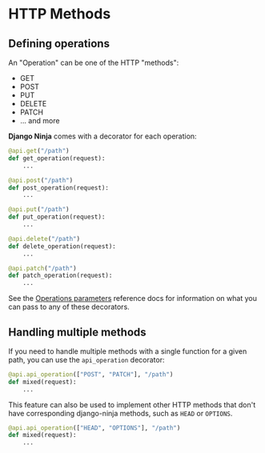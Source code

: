 # HTTP Methods

## Defining operations

An "Operation" can be one of the HTTP "methods":

- GET
- POST
- PUT
- DELETE
- PATCH
- ... and more

**Django Ninja** comes with a decorator for each operation:

```Python hl_lines="1 5 9 13 17"
@api.get("/path")
def get_operation(request):
    ...

@api.post("/path")
def post_operation(request):
    ...

@api.put("/path")
def put_operation(request):
    ...

@api.delete("/path")
def delete_operation(request):
    ...

@api.patch("/path")
def patch_operation(request):
    ...
```

See the [Operations parameters](../../reference/operations-parameters.md)
reference docs for information on what you can pass to any of these decorators.


## Handling multiple methods

If you need to handle multiple methods with a single function for a given path,
you can use the `api_operation` decorator:

```Python hl_lines="1"
@api.api_operation(["POST", "PATCH"], "/path")
def mixed(request):
    ...
```

This feature can also be used to implement other HTTP methods that don't have
corresponding django-ninja methods, such as `HEAD` or `OPTIONS`.

```Python hl_lines="1"
@api.api_operation(["HEAD", "OPTIONS"], "/path")
def mixed(request):
    ...
```
